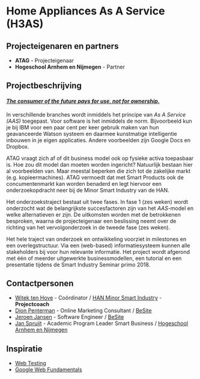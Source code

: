 # Home Appliances As A Service (H3AS)

## Projecteigenaren en partners
+ **ATAG** - Projecteigenaar
+ **Hogeschool Arnhem en Nijmegen** - Partner

## Projectbeschrijving
#### *[The consumer of the future pays for use, not for ownership.](https://deemly.co/blog/sharing-owning-consumer-behavior/)*

In verschillende branches wordt inmiddels het principe van *As A Service (AAS)* toegepast. Voor software is het inmiddels de norm. Bijvoorbeeld kun je bij IBM voor een paar cent per keer gebruik maken van hun geavanceerde Watson systeem en daarmee kunstmatige intelligentie inbouwen in je eigen applicaties. Andere voorbeelden zijn Google Docs en Dropbox.

ATAG vraagt zich af of dit business model ook op fysieke activa toepasbaar is. Hoe zou dit model dan moeten worden ingericht? Natuurlijk bestaan hier al voorbeelden van. Maar meestal beperken die zich tot de zakelijke markt (e.g. kopieermachines). ATAG vermoedt dat met Smart Products ook de concumentenmarkt kan worden benaderd en legt hiervoor een onderzoekopdracht neer bij de Minor Smart Industry van de HAN.

Het onderzoekstraject bestaat uit twee fases. In fase 1 (zes weken) wordt onderzocht wat de belangrijkste succesfactoren zijn van het *AAS*-model en welke alternatieven er zijn. De uitkomsten worden met de betrokkenen besproken, waarna de projecteigenaar een beslissing neemt over de richting van het vervolgonderzoek in de tweede fase (zes weken).

Het hele traject van onderzoek en ontwikkeling voorziet in milestones en een overlegstructuur. Via een (web-based) informatiesysteem kunnen alle stakeholders bij voor hun relevante informatie. Het project wordt afgerond met één of meerder uitgewerkte businessmodellen, een tutorial en een presentatie tijdens de Smart Industry Seminar primo 2018.


## Contactpersonen
+ [Witek ten Hove](https://www.linkedin.com/in/witektenhove/) - Coördinator / [HAN Minor Smart Industry](https://witusj.github.io/MinorSI/) - **Projectcoach** 
+ [Dion Penterman](linkedin.com/in/dionpenterman) - Online Marketing Consultant / [BeSite](https://www.besite.nl/)
+ [Jeroen Jansen](linkedin.com/in/jeroen-jansen-9453722) - Software Engineer / [BeSite](https://www.besite.nl/)
+ [Jan Spruijt](linkedin.com/in/janspruijt) - Academic Program Leader Smart Business / [Hogeschool Arnhem en Nijmegen](https://www.han.nl/)


## Inspiratie
+ [Web Testing](https://en.wikipedia.org/wiki/Web_testing)
+ [Google Web Fundamentals](https://developers.google.com/web/fundamentals/)
